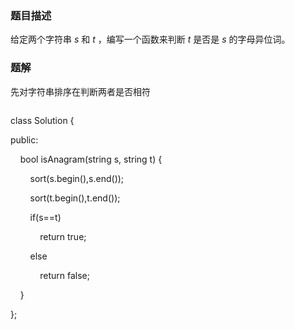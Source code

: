 ### 题目描述



给定两个字符串 *s* 和 *t* ，编写一个函数来判断 *t* 是否是 *s* 的字母异位词。

### 题解

先对字符串排序在判断两者是否相符

```c++

```

class Solution {

public:

    bool isAnagram(string s, string t) {

        sort(s.begin(),s.end());

        sort(t.begin(),t.end());

        if(s==t)

            return true;

        else

            return false;

    }

};

```